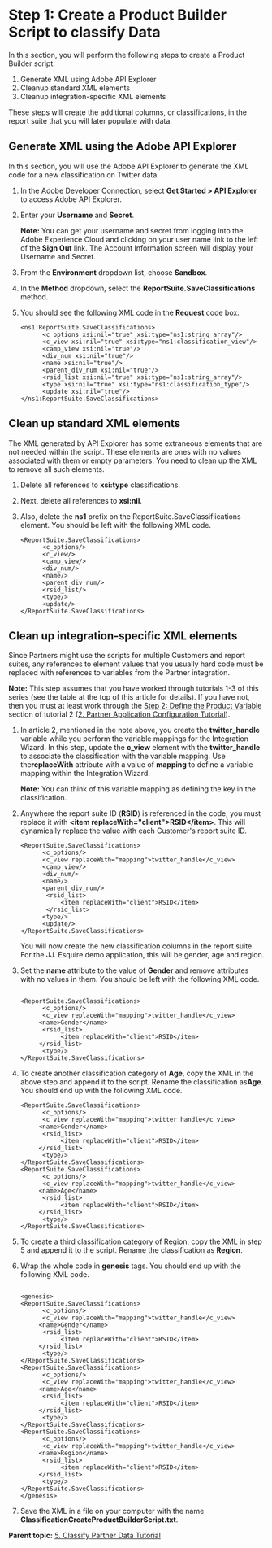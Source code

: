# Step 1: Create a Product Builder Script to classify Data

 

In this section, you will perform the following steps to create a Product Builder script:

1.  Generate XML using Adobe API Explorer
2.  Cleanup standard XML elements
3.  Cleanup integration-specific XML elements

These steps will create the additional columns, or classifications, in the report suite that you will later populate with data.

## Generate XML using the Adobe API Explorer

In this section, you will use the Adobe API Explorer to generate the XML code for a new classification on Twitter data.

1.  In the Adobe Developer Connection, select **Get Started \> API Explorer** to access Adobe API Explorer.
2.  Enter your **Username** and **Secret**.

    **Note:** You can get your username and secret from logging into the Adobe Experience Cloud and clicking on your user name link to the left of the **Sign Out** link. The Account Information screen will display your Username and Secret.

3.  From the **Environment** dropdown list, choose **Sandbox**.
4.  In the **Method** dropdown, select the **ReportSuite.SaveClassifications** method.
5.  You should see the following XML code in the **Request** code box.

    ```
    <ns1:ReportSuite.SaveClassifications>
          <c_options xsi:nil="true" xsi:type="ns1:string_array"/>
          <c_view xsi:nil="true" xsi:type="ns1:classification_view"/>
          <camp_view xsi:nil="true"/>
          <div_num xsi:nil="true"/>
          <name xsi:nil="true"/>
          <parent_div_num xsi:nil="true"/>
          <rsid_list xsi:nil="true" xsi:type="ns1:string_array"/>
          <type xsi:nil="true" xsi:type="ns1:classification_type"/>
          <update xsi:nil="true"/>
    </ns1:ReportSuite.SaveClassifications>
    ```


## Clean up standard XML elements

The XML generated by API Explorer has some extraneous elements that are not needed within the script. These elements are ones with no values associated with them or empty parameters. You need to clean up the XML to remove all such elements.

1.  Delete all references to **xsi:type** classifications.
2.  Next, delete all references to **xsi:nil**.
3.  Also, delete the **ns1** prefix on the ReportSuite.SaveClassifiications element. You should be left with the following XML code.

    ```
    <ReportSuite.SaveClassifications>
          <c_options/>
          <c_view/>
          <camp_view/>
          <div_num/>
          <name/>
          <parent_div_num/>
          <rsid_list/>
          <type/>
          <update/>
    </ReportSuite.SaveClassifications>
    ```


## Clean up integration-specific XML elements

Since Partners might use the scripts for multiple Customers and report suites, any references to element values that you usually hard code must be replaced with references to variables from the Partner integration.

**Note:** This step assumes that you have worked through tutorials 1-3 of this series \(see the table at the top of this article for details\). If you have not, then you must at least work through the [Step 2: Define the Product Variable](c_Define_the_Product_Variable.md#) section of tutorial 2 \([2. Partner Application Configuration Tutorial](c_Partner_Application_Configuration_for_Data_Connectors_Tutorial.md#)\).

1.  In article 2, mentioned in the note above, you create the **twitter\_handle** variable while you perform the variable mappings for the Integration Wizard. In this step, update the **c\_view** element with the **twitter\_handle** to associate the classification with the variable mapping. Use the**replaceWith** attribute with a value of **mapping** to define a variable mapping within the Integration Wizard.

    **Note:** You can think of this variable mapping as defining the key in the classification.

2.  Anywhere the report suite ID \(**RSID**\) is referenced in the code, you must replace it with **<item replaceWith="client"\>RSID</item\>**. This will dynamically replace the value with each Customer's report suite ID.

    ```
    <ReportSuite.SaveClassifications>
          <c_options/>
          <c_view replaceWith="mapping">twitter_handle</c_view>
          <camp_view/>
          <div_num/>
          <name/>
          <parent_div_num/>
           <rsid_list>
               <item replaceWith="client">RSID</item>
           </rsid_list> 
          <type/>
          <update/>
    </ReportSuite.SaveClassifications>
    ```

    You will now create the new classification columns in the report suite. For the JJ. Esquire demo application, this will be gender, age and region.

3.  Set the **name** attribute to the value of **Gender** and remove attributes with no values in them. You should be left with the following XML code.

    ```
    
    <ReportSuite.SaveClassifications>
          <c_options/>
          <c_view replaceWith="mapping">twitter_handle</c_view>
         <name>Gender</name>
          <rsid_list>
               <item replaceWith="client">RSID</item>
         </rsid_list>
          <type/>
    </ReportSuite.SaveClassifications>
    ```

4.  To create another classification category of **Age**, copy the XML in the above step and append it to the script. Rename the classification as**Age**. You should end up with the following XML code.

    ```
    <ReportSuite.SaveClassifications>
          <c_options/>
          <c_view replaceWith="mapping">twitter_handle</c_view>
         <name>Gender</name>
          <rsid_list>
               <item replaceWith="client">RSID</item>
         </rsid_list>
          <type/>
    </ReportSuite.SaveClassifications>
    <ReportSuite.SaveClassifications>
          <c_options/>
          <c_view replaceWith="mapping">twitter_handle</c_view>
         <name>Age</name>
          <rsid_list>
               <item replaceWith="client">RSID</item>
         </rsid_list>
          <type/>
    </ReportSuite.SaveClassifications>
    ```

5.  To create a third classification category of Region, copy the XML in step 5 and append it to the script. Rename the classification as **Region**.
6.  Wrap the whole code in **genesis** tags. You should end up with the following XML code.

    ```
    
    <genesis>
    <ReportSuite.SaveClassifications>
          <c_options/>
          <c_view replaceWith="mapping">twitter_handle</c_view>
         <name>Gender</name>
          <rsid_list>
               <item replaceWith="client">RSID</item>
         </rsid_list>
          <type/>
    </ReportSuite.SaveClassifications>
    <ReportSuite.SaveClassifications>
          <c_options/>
          <c_view replaceWith="mapping">twitter_handle</c_view>
         <name>Age</name>
          <rsid_list>
               <item replaceWith="client">RSID</item>
         </rsid_list>
          <type/>
    </ReportSuite.SaveClassifications>
    <ReportSuite.SaveClassifications>
          <c_options/>
          <c_view replaceWith="mapping">twitter_handle</c_view>
         <name>Region</name>
          <rsid_list>
               <item replaceWith="client">RSID</item>
         </rsid_list>
          <type/>
    </ReportSuite.SaveClassifications>
    </genesis>
    ```

7.  Save the XML in a file on your computer with the name **ClassificationCreateProductBuilderScript.txt**.

**Parent topic:** [5. Classify Partner Data Tutorial](c_Classify_Partner_data_using_the_Partner_API.md)

